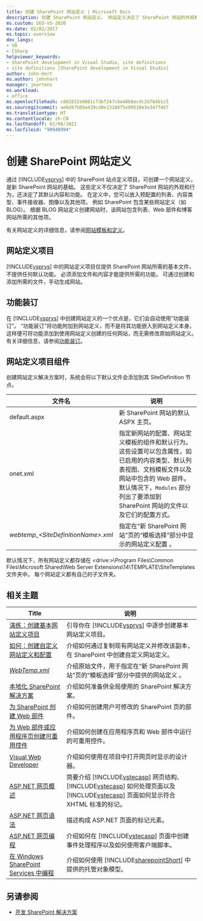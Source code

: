 ```yaml
---
title: 创建 SharePoint 网站定义 | Microsoft Docs
description: 创建 SharePoint 网站定义。 网站定义决定了 SharePoint 网站的外观和行为，还决定了其默认内容和功能。
ms.custom: SEO-VS-2020
ms.date: 02/02/2017
ms.topic: overview
dev_langs:
- VB
- CSharp
helpviewer_keywords:
- SharePoint development in Visual Studio, site definitions
- site definitions [SharePoint development in Visual Studio]
author: John-Hart
ms.author: johnhart
manager: jmartens
ms.workload:
- office
ms.openlocfilehash: c802832a9881cf3bf247c8e48b8ecdc2d784b1c5
ms.sourcegitcommit: ae6d47b09a439cd0e13180f5e89510e3e347fd47
ms.translationtype: HT
ms.contentlocale: zh-CN
ms.lasthandoff: 02/08/2021
ms.locfileid: "99948994"
---
```

# <a name="create-site-definitions-for-sharepoint"></a>创建 SharePoint 网站定义
  通过 [!INCLUDE[vsprvs](../sharepoint/includes/vsprvs-md.md)] 中的 SharePoint 站点定义项目，可创建一个网站定义，是新 SharePoint 网站的基础。 这些定义不仅决定了 SharePoint 网站的外观和行为，还决定了其默认内容和功能。 在定义中，您可以放入预配置的列表、内容类型、事件接收器、图像以及其他项。 例如 SharePoint 包含某些网站定义（如 BLOG）。 根据 BLOG 网站定义创建网站时，该网站包含列表、Web 部件和博客网站所需的其他项。

 有关网站定义的详细信息，请参阅[网站模板和定义](/previous-versions/office/developer/sharepoint-2010/ms434313(v=office.14))。

## <a name="site-definition-projects"></a>网站定义项目
 [!INCLUDE[vsprvs](../sharepoint/includes/vsprvs-md.md)] 中的网站定义项目仅提供 SharePoint 网站所需的基本文件，不提供任何默认功能。 必须添加文件和内容才能提供所需的功能。 可通过创建和添加所需的文件，手动生成网站。

## <a name="feature-stapling"></a>功能装订
 在 [!INCLUDE[vsprvs](../sharepoint/includes/vsprvs-md.md)] 中创建网站定义的一个优点是，它们会自动使用“功能装订”。 “功能装订”将功能附加到网站定义，而不是将其功能嵌入到网站定义本身。 这样便可将功能添加到使用网站定义创建的任何网站，而无需修改原始网站定义。 有关详细信息，请参阅[功能装订](/previous-versions/office/developer/sharepoint-2007/bb861862(v=office.12))。

## <a name="site-definition-project-components"></a>网站定义项目组件
 创建网站定义解决方案时，系统会将以下默认文件会添加到其 SiteDefinition 节点。

|文件名|说明|
|---------------|-----------------|
|default.aspx|新 SharePoint 网站的默认 ASPX 主页。|
|onet.xml|指定新网站的配置、网站定义模板的组件和默认行为。 这些设置可以包含属性，如已启用的内容类型、默认列表视图、文档模板文件以及网站中包含的 Web 部件。 默认情况下，`Modules` 部分列出了要添加到 SharePoint 网站的文件以及它们的配置方式。|
|*webtemp_\<SiteDefinitionName>.xml*|指定在“新 SharePoint 网站”页的“模板选择”部分中显示的网站定义配置 。|

 默认情况下，所有网站定义都存储在 \<drive:>\Program Files\Common Files\Microsoft Shared\Web Server Extensions\14\TEMPLATE\SiteTemplates 文件夹中。 每个网站定义都有自己的子文件夹。

## <a name="related-topics"></a>相关主题

|Title|说明|
|-----------|-----------------|
|[演练：创建基本网站定义项目](../sharepoint/walkthrough-create-a-basic-site-definition-project.md)|引导你在 [!INCLUDE[vsprvs](../sharepoint/includes/vsprvs-md.md)] 中逐步创建基本网站定义项目。|
|[如何：创建自定义网站定义和配置](/previous-versions/office/developer/sharepoint-2010/ms454677(v=office.14))|介绍如何通过复制现有网站定义并修改该副本，在 SharePoint 中创建自定义网站定义。|
|[*WebTemp.xml*](/previous-versions/office/developer/sharepoint-2010/ms447717(v=office.14))|介绍原始文件，用于指定在“新 SharePoint 网站”页的“模板选择”部分中提供的网站定义 。|
|[本地化 SharePoint 解决方案](../sharepoint/localizing-sharepoint-solutions.md)|介绍如何准备供全局使用的 SharePoint 解决方案。|
|[为 SharePoint 创建 Web 部件](../sharepoint/creating-web-parts-for-sharepoint.md)|介绍如何创建用户可修改的 SharePoint 页的部件。|
|[为 Web 部件或应用程序页创建可重用控件](../sharepoint/creating-reusable-controls-for-web-parts-or-application-pages.md)|介绍如何创建在应用程序页和 Web 部件中运行的可重用控件。|
|[Visual Web Developer](/previous-versions/visualstudio/visual-studio-2010/ms178093(v=vs.100))|介绍如何使用在项目中打开网页时显示的设计器。|
|[ASP.NET 网页概述](/previous-versions/aspnet/428509ah(v=vs.100))|简要介绍 [!INCLUDE[vstecasp](../sharepoint/includes/vstecasp-md.md)] 网页结构、[!INCLUDE[vstecasp](../sharepoint/includes/vstecasp-md.md)] 如何处理页面以及 [!INCLUDE[vstecasp](../sharepoint/includes/vstecasp-md.md)] 页面如何显示符合 XHTML 标准的标记。|
|[ASP.NET 网页语法](/previous-versions/aspnet/k33801s3(v=vs.100))|描述构成 ASP.NET 页面的标记元素。|
|[ASP.NET 网页编程](/previous-versions/aspnet/0yt4zca8(v=vs.100))|介绍如何在 [!INCLUDE[vstecasp](../sharepoint/includes/vstecasp-md.md)] 页面中创建事件处理程序以及如何使用客户端脚本。|
|[在 Windows SharePoint Services 中编程](/previous-versions/office/developer/sharepoint-services/ms430674(v=office.12))|介绍如何使用 [!INCLUDE[sharepointShort](../sharepoint/includes/sharepointshort-md.md)] 中提供的托管对象模型。|

## <a name="see-also"></a>另请参阅
- [开发 SharePoint 解决方案](../sharepoint/developing-sharepoint-solutions.md)

